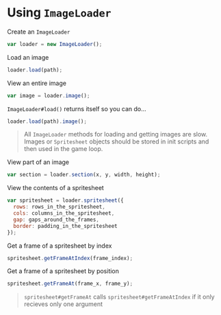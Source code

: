 # Using `ImageLoader`
Create an `ImageLoader`
```js
var loader = new ImageLoader();
```
Load an image
```js
loader.load(path);
```
View an entire image
```js
var image = loader.image();
```
`ImageLoader#load()` returns itself so you can do...
```js
loader.load(path).image();
```
> All `ImageLoader` methods for loading and getting images are slow. Images or `Spritesheet` objects should be stored in init scripts and then used in the game loop.

View part of an image
```js
var section = loader.section(x, y, width, height);
```
View the contents of a spritesheet
```js
var spritesheet = loader.spritesheet({
  rows: rows_in_the_spritesheet,
  cols: columns_in_the_spritesheet,
  gap: gaps_around_the_frames,
  border: padding_in_the_spritesheet
});
```
Get a frame of a spritesheet by index
```js
spritesheet.getFrameAtIndex(frame_index);
```
Get a frame of a spritesheet by position
```js
spritesheet.getFrameAt(frame_x, frame_y);
```
> `spritesheet#getFrameAt` calls `spritesheet#getFrameAtIndex` if it only recieves only one argument

